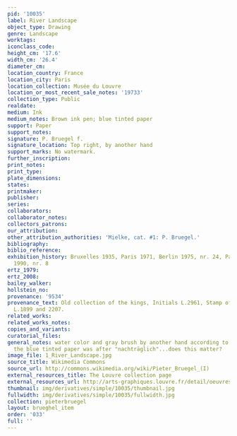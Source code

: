 ```yaml
---
pid: '10035'
label: River Landscape
object_type: Drawing
genre: Landscape
worktags:
iconclass_code:
height_cm: '17.6'
width_cm: '26.4'
diameter_cm:
location_country: France
location_city: Paris
location_collection: Musée du Louvre
location_or_most_recent_sale_notes: '19733'
collection_type: Public
realdate:
medium: Ink
medium_notes: Brown ink pen; blue tinted paper
support: Paper
support_notes:
signature: P. Bruegel f.
signature_location: Top right, by another hand
support_marks: No watermark.
further_inscription:
print_notes:
print_type:
plate_dimensions:
states:
printmaker:
publisher:
series:
collaborators:
collaborator_notes:
collectors_patrons:
our_attribution:
other_attribution_authorities: 'Mielke, cat. #1: P. Bruegel.'
bibliography:
biblio_reference:
exhibition_history: Bruxelles 1935, Paris 1971, Berlin 1975, nr. 24, Paris 1980, Paris
  1990, nr. 8
ertz_1979:
ertz_2008:
bailey_walker:
hollstein_no:
provenance: '9534'
provenance_text: Old collection of the kings, Initials L.2961, Stamp of the Louvre
  L.1899 and 2207.
related_works:
related_works_notes:
copies_and_variants:
curatorial_files:
general_notes: water color and gray brush by another hand according to Mielke. Also
  the blue tinted paper was after "nachträglich"...does this matter?
image_file: 1_River_Landscape.jpg
source_title: Wikimedia Commons
source_url: http://commons.wikimedia.org/wiki/Pieter_Bruegel_(I)
external_resources_title: The Louvre collection page
external_resources_url: http://arts-graphiques.louvre.fr/detail/oeuvres/3/109875-Bords-dune-riviere-tranquille
thumbnail: img/derivatives/simple/10035/thumbnail.jpg
fullwidth: img/derivatives/simple/10035/fullwidth.jpg
collection: pieterbruegel
layout: brueghel_item
order: '033'
full: ''
---
```

